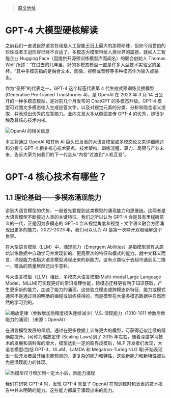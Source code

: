 > [原文地址](https://mp.weixin.qq.com/s/2CebXxwZvm7sRgHih2sC2g)

# GPT-4 大模型硬核解读

之前我们一直说自然语言处理是人工智能王冠上最大的那颗珍珠，但如今用世俗的珍珠或者王冠形容已经不合适了。多模态大模型带给人类世界的震撼，就如人工智能企业 Hugging Face（因提供开源预训练模型库而闻名）的联合创始人 Thomas Wolf 所述：“在过去的几年里，好的多模态模型一直是许多大型技术实验室的圣杯。“其中多模态指的是融合文本、图像、视频或音频等多种模态作为输入或输出。

作为“圣杯”的代表之一，GPT-4 这个标签代表第 4 代生成式预训练变换模型(Generative Pre-trained Transformer 4)，是 OpenAI 在 2023 年 3 月 14 日公开的一种多模态模型，是对前几个月发布的 ChatGPT 的多模态升级。GPT-4 模型可对图文多模态输入生成应答文字，以及对视觉元素的分类、分析和隐含语义提取，并表现出优秀的应答能力。业内文章大多从侧面宣传 GPT-4 的优秀，却很少触及其核心技术内核。

![OpenAI 的相关信息](https://assets.ng-tech.icu/item/20230404112552.png)

本文将通过 OpenAI 和其他 AI 巨头已发表的大语言模型或多模态论文来详细阐述和分析与 GPT-4 相关核心技术要点、技术架构、训练流程、算力、局限与产业未来，告诉大家为何我们的下一代会从“内卷”过渡到“人机互卷”。

# GPT-4 核心技术有哪些？

## 1.1 理论基础——多模态涌现能力

讲到大语言模型的优势，一般首先要提到这类模型的涌现能力和思维链。这两者是大语言模型不断接近人类的关键特征。我们之所以认为 GPT-4 会是具有里程碑意义的一代，正是因为多模态的 GPT-4 会从视觉角度和视觉 - 文字语义融合方面涌现出更多的能力。2022-2023 年，我们可以认为 AI 是第一次睁开双眼理解这个世界。

在大型语言模型（LLM）中，涌现能力（Emergent Abilities）是指模型具有从原始训练数据中自动学习并发现新的、更高层次的特征和模式的能力。就中文释义而言，涌现能力也指大语言模型涌现出来的新能力。这有点类似于去超市遇到买二赠一，赠品的质量居然还出乎意料。

与大语言模型（LLM）相比，多模态大语言模型(Multi-modal Large Language Model，MLLM)可实现更好的常识推理性能，跨模态迁移更有利于知识获取，产生更多新的能力，加速了能力的涌现。这些独立模态或跨模态新特征、能力或模式通常不是通过目的明确的编程或训练获得的，而是模型在大量多模态数据中自然而然的学习到的。

![缩放定律（参数增加后精度损失连续减少）V.S. 涌现能力（1010-1011 参数后新能力的涌现）（来源：OpenAI）](https://assets.ng-tech.icu/item/20230404113147.png)

在语言模型发展的早期，通过在更多数据上训练更大的模型，可获得近似连续的精确度提升。(可称为缩放定律 /Scaling Laws)到了 2015 年左右，随着深度学习技术的发展和语料库的增大，模型达到一定的临界规模后，NLP 开发者们发现，大语言模型(包括 GPT-3、GLaM、LaMDA 和 Megatron-Turing NLG 等)开始表现出一些开发者最开始未能预测的、更复杂的能力和特性，这些新能力和新特性被认为是涌现能力的体现。

![当模型尺寸增加到一定大小后，新能力涌现](https://assets.ng-tech.icu/item/20230404121612.png)

我们在研究 GPT-4 时，发现 GPT-4 具备了 OpenAI 在预训练时和发表的技术报告中并未明确的能力。这些能力都属于涌现出来的能力。
